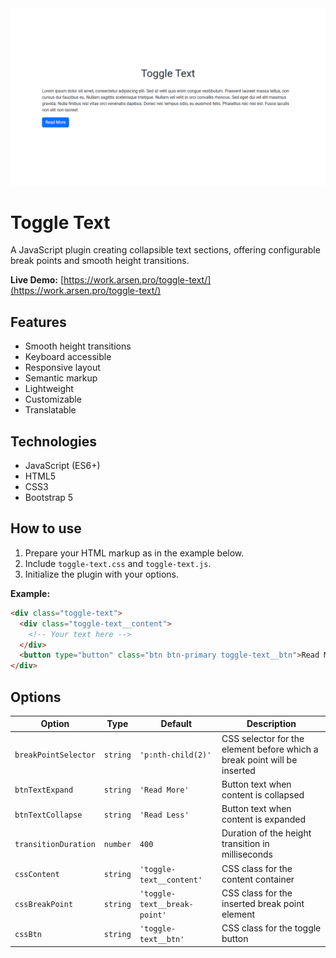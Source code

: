 <kbd>
    <img src="img/toggle-text.png" alt="Toggle Text">
</kbd>


# Toggle Text
A JavaScript plugin creating collapsible text sections,
offering configurable break points and smooth height transitions.


**Live Demo:**
[https://work.arsen.pro/toggle-text/](https://work.arsen.pro/toggle-text/)


## Features
* Smooth height transitions
* Keyboard accessible
* Responsive layout
* Semantic markup
* Lightweight
* Customizable
* Translatable


## Technologies
* JavaScript (ES6+)
* HTML5
* CSS3
* Bootstrap 5


## How to use
1. Prepare your HTML markup as in the example below.
2. Include `toggle-text.css` and `toggle-text.js`.
3. Initialize the plugin with your options.

**Example:**
```html
<div class="toggle-text">
  <div class="toggle-text__content">
    <!-- Your text here -->
  </div>
  <button type="button" class="btn btn-primary toggle-text__btn">Read More</button>
</div>
```


## Options
| Option               | Type     | Default                      | Description                                                              |
|----------------------|----------|------------------------------|--------------------------------------------------------------------------|
| `breakPointSelector` | `string` | `'p:nth-child(2)'`           | CSS selector for the element before which a break point will be inserted |
| `btnTextExpand`      | `string` | `'Read More'`                | Button text when content is collapsed                                    |
| `btnTextCollapse`    | `string` | `'Read Less'`                | Button text when content is expanded                                     |
| `transitionDuration` | `number` | `400`                        | Duration of the height transition in milliseconds                        |
| `cssContent`         | `string` | `'toggle-text__content'`     | CSS class for the content container                                      |
| `cssBreakPoint`      | `string` | `'toggle-text__break-point'` | CSS class for the inserted break point element                           |
| `cssBtn`             | `string` | `'toggle-text__btn'`         | CSS class for the toggle button                                          |
